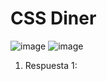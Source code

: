 # CSS Diner
![image](https://user-images.githubusercontent.com/2703269/140841574-3a5dab56-5933-4861-87a4-d5acd6ff1e52.png)
![image](https://user-images.githubusercontent.com/2703269/140841629-dd41d102-407d-484d-ace5-077f0f9fe056.png)


1. Respuesta 1: 
